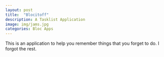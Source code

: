 ```yaml
---
layout: post
title:  "Blocitoff"
description: A Tasklist Application
image: img/jams.jpg
categories: Bloc Apps
---
```


This is an application to help you remember things that you forget to do. I forgot the rest.
